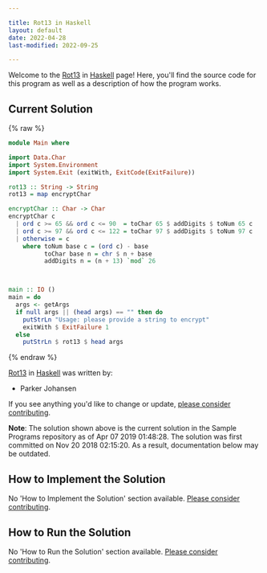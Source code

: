 ```yaml
---

title: Rot13 in Haskell
layout: default
date: 2022-04-28
last-modified: 2022-09-25

---
```


Welcome to the [Rot13](https://sampleprograms.io/projects/rot13) in [Haskell](https://sampleprograms.io/languages/haskell) page! Here, you'll find the source code for this program as well as a description of how the program works.

## Current Solution

{% raw %}

```haskell
module Main where

import Data.Char
import System.Environment
import System.Exit (exitWith, ExitCode(ExitFailure))

rot13 :: String -> String
rot13 = map encryptChar

encryptChar :: Char -> Char
encryptChar c
  | ord c >= 65 && ord c <= 90  = toChar 65 $ addDigits $ toNum 65 c
  | ord c >= 97 && ord c <= 122 = toChar 97 $ addDigits $ toNum 97 c
  | otherwise = c
    where toNum base c = (ord c) - base
          toChar base n = chr $ n + base
          addDigits n = (n + 13) `mod` 26



main :: IO ()
main = do
  args <- getArgs
  if null args || (head args) == "" then do
    putStrLn "Usage: please provide a string to encrypt"
    exitWith $ ExitFailure 1
  else
    putStrLn $ rot13 $ head args
```

{% endraw %}

[Rot13](https://sampleprograms.io/projects/rot13) in [Haskell](https://sampleprograms.io/languages/haskell) was written by:

- Parker Johansen

If you see anything you'd like to change or update, [please consider contributing](https://github.com/TheRenegadeCoder/sample-programs).

**Note**: The solution shown above is the current solution in the Sample Programs repository as of Apr 07 2019 01:48:28. The solution was first committed on Nov 20 2018 02:15:20. As a result, documentation below may be outdated.

## How to Implement the Solution

No 'How to Implement the Solution' section available. [Please consider contributing](https://github.com/TheRenegadeCoder/sample-programs-website).

## How to Run the Solution

No 'How to Run the Solution' section available. [Please consider contributing](https://github.com/TheRenegadeCoder/sample-programs-website).
